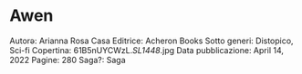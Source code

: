 # Awen

Autorə: Arianna Rosa
Casa Editrice: Acheron Books
Sotto generi: Distopico, Sci-fi
Copertina: 61B5nUYCWzL._SL1448_.jpg
Data pubblicazione: April 14, 2022
Pagine: 280
Saga?: Saga